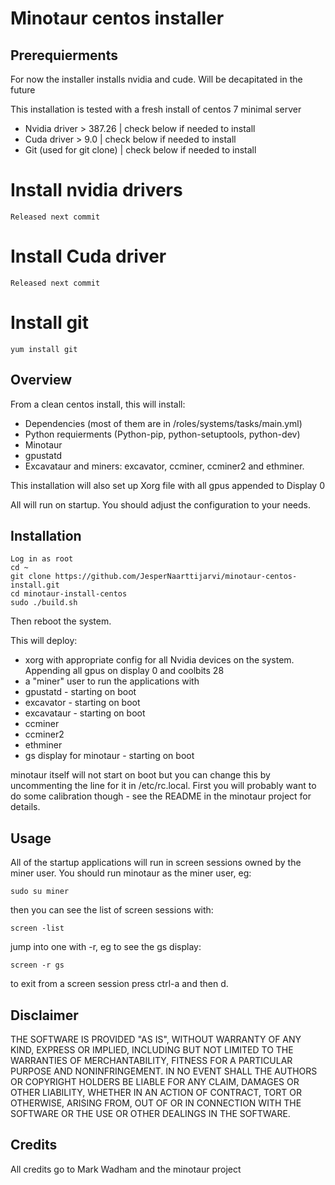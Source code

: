# Minotaur centos installer

## Prerequierments
For now the installer installs nvidia and cude. Will be decapitated in the future

This installation is tested with a fresh install of centos 7 minimal server
- Nvidia driver > 387.26    | check below if needed to install
- Cuda driver > 9.0         | check below if needed to install
- Git (used for git clone)  | check below if needed to install

# Install nvidia drivers
````
Released next commit
````

# Install Cuda driver 
````
Released next commit
````

# Install git
````
yum install git
````


## Overview

From a clean centos install, this will install:

- Dependencies (most of them are in /roles/systems/tasks/main.yml)
- Python requierments (Python-pip, python-setuptools, python-dev)
- Minotaur
- gpustatd
- Excavataur
and miners: excavator, ccminer, ccminer2 and ethminer.

This installation will also set up Xorg file with all gpus appended to Display 0

All will run on startup. You should adjust the configuration to your needs.

## Installation

````
Log in as root
cd ~
git clone https://github.com/JesperNaarttijarvi/minotaur-centos-install.git
cd minotaur-install-centos
sudo ./build.sh
````

Then reboot the system.

This will deploy:

- xorg with appropriate config for all Nvidia devices on the system. Appending all gpus on display 0 and coolbits 28
- a "miner" user to run the applications with
- gpustatd - starting on boot
- excavator - starting on boot
- excavataur - starting on boot
- ccminer
- ccminer2
- ethminer
- gs display for minotaur - starting on boot

minotaur itself will not start on boot but you can change this by uncommenting
the line for it in /etc/rc.local. First you will probably want to do some
calibration though - see the README in the minotaur project for details.

## Usage

All of the startup applications will run in screen sessions owned by the miner
user. You should run minotaur as the miner user, eg:

````
sudo su miner
````

then you can see the list of screen sessions with:

````
screen -list
````

jump into one with -r, eg to see the gs display:

````
screen -r gs
````

to exit from a screen session press ctrl-a and then d.

## Disclaimer

THE SOFTWARE IS PROVIDED "AS IS", WITHOUT WARRANTY OF ANY KIND, EXPRESS OR
IMPLIED, INCLUDING BUT NOT LIMITED TO THE WARRANTIES OF MERCHANTABILITY,
FITNESS FOR A PARTICULAR PURPOSE AND NONINFRINGEMENT. IN NO EVENT SHALL THE
AUTHORS OR COPYRIGHT HOLDERS BE LIABLE FOR ANY CLAIM, DAMAGES OR OTHER
LIABILITY, WHETHER IN AN ACTION OF CONTRACT, TORT OR OTHERWISE, ARISING FROM,
OUT OF OR IN CONNECTION WITH THE SOFTWARE OR THE USE OR OTHER DEALINGS IN
THE SOFTWARE.


## Credits
All credits go to Mark Wadham and the minotaur project 
